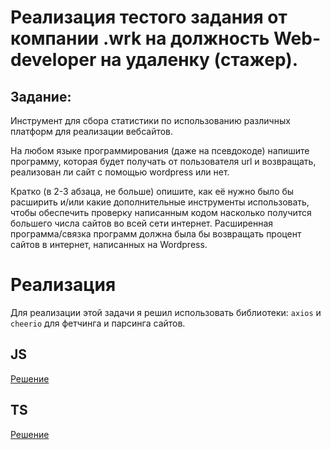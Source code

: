 # Реализация тестого задания от компании .wrk на должность Web-developer на удаленку (стажер). 

## Задание:
Инструмент для сбора статистики по использованию различных платформ для реализации вебсайтов.

На любом языке программирования (даже на псевдокоде) напишите программу, которая будет получать от пользователя url и возвращать, реализован ли сайт с помощью wordpress или нет.

Кратко (в 2-3 абзаца, не больше) опишите, как её нужно было бы расширить и/или какие дополнительные инструменты использовать, чтобы обеспечить проверку написанным кодом насколько получится большего числа сайтов во всей сети интернет. Расширенная программа/связка программ должна была бы возвращать процент сайтов в интернет, написанных на Wordpress.

# Реализация
Для реализации этой задачи я решил использовать библиотеки: `axios` и `cheerio` для фетчинга и парсинга сайтов. 
## JS 
[Решение](fetchSiteToWordPress.js)
## TS 
[Решение](fetchSiteToWordPress.ts)

